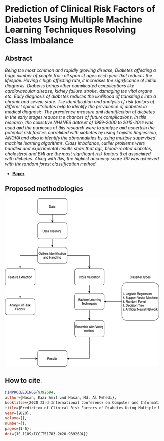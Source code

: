 # Prediction of Clinical Risk Factors of Diabetes Using Multiple Machine Learning Techniques Resolving Class Imbalance

## Abstract
*Being the most common and rapidly growing disease, Diabetes affecting a huge number of people from all span of ages each year that reduces the lifespan. Having a high affecting rate, it increases the significance of initial diagnosis. Diabetes brings other complicated complications like cardiovascular disease, kidney failure, stroke, damaging the vital organs etc. Early diagnosis of diabetes reduces the likelihood of transiting it into a chronic and severe state. The identification and analysis of risk factors of different spinal attributes help to identify the prevalence of diabetes in medical diagnosis. The prevalence measure and identification of diabetes in the early stages reduce the chances of future complications.  In this research, the collective NHANES dataset of 1999-2000 to 2015-2016 was used and the purposes of this research were to analyze and ascertain the potential risk factors correlated with diabetes by using Logistic Regression, ANOVA and also to identify the abnormalities by using multiple supervised machine learning algorithms. Class imbalance, outlier problems were handled and experimental results show that age, blood-related diabetes, cholesterol and  BMI  are the most significant risk factors that associated with diabetes. Along with this, the highest accuracy score .90 was achieved with the random forest classification method.*

 - [**Paper**](https://ieeexplore.ieee.org/document/9392694)

## Proposed methodologies
<img  src="https://github.com/AmitHasanShuvo/Prediction-of-Clinical-Risk-Factors-of-Diabetes-Using-ML-Resolving-Class-Imbalance/blob/main/graphical%20representation%20of%20proposed%20methodologies.png"  width="550px"  height="550px"/>


## How to cite:
  
  ```bibtex
@INPROCEEDINGS{9392694,
  author={Hasan, Kazi Amit and Hasan, Md. Al Mehedi},
  booktitle={2020 23rd International Conference on Computer and Information Technology (ICCIT)}, 
  title={Prediction of Clinical Risk Factors of Diabetes Using Multiple Machine Learning Techniques Resolving Class Imbalance}, 
  year={2020},
  volume={},
  number={},
  pages={1-6},
  doi={10.1109/ICCIT51783.2020.9392694}}
```
